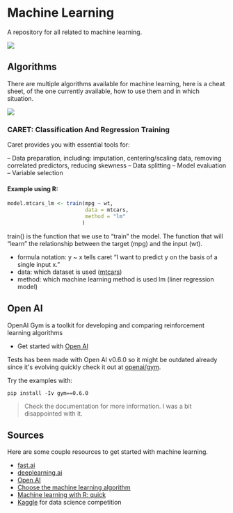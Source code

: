 # Machine Learning

A repository for all related to machine learning.

![](https://raw.githubusercontent.com/Sylhare/Machine-Learning/master/resources/Images/deep-learning.jpg)

## Algorithms

There are multiple algorithms available for machine learning, here is a cheat sheet, of the one currently available, how to use them and in which situation.

![](https://raw.githubusercontent.com/Sylhare/Machine-Learning/master/resources/Images/machine-learning-cheet-sheet.png)

### CARET: Classification And Regression Training

Caret provides you with essential tools for:

– Data preparation, including: imputation, centering/scaling data, removing correlated predictors, reducing skewness
– Data splitting
– Model evaluation
– Variable selection

#### Example using R:
```R
model.mtcars_lm <- train(mpg ~ wt,
                         data = mtcars,
                         method = "lm"
                        )
```

train() is the function that we use to “train” the model. The function that will “learn” the relationship between the target (mpg) and the input (wt).

- formula notation: y ~ x tells caret “I want to predict y on the basis of a single input x.”
- data: which dataset  is used ([mtcars](https://stat.ethz.ch/R-manual/R-devel/library/datasets/html/mtcars.html))
- method: which machine learning method is used lm (liner regression model)


## Open AI

OpenAI Gym is a toolkit for developing and comparing reinforcement learning algorithms

- Get started with [Open AI](https://gym.openai.com/docs)

Tests has been made with Open AI v0.6.0 so it might be outdated already since it's evolving quickly check it out at [openai/gym](https://github.com/openai/gym). 

Try the examples with:
```
pip install -Iv gym==0.6.0
```

> Check the documentation for more information. I was a bit disappointed with it.

## Sources

Here are some couple resources to get started with machine learning.

- [fast.ai](http://www.fast.ai/)
- [deeplearning.ai](https://www.deeplearning.ai/)
- [Open AI](https://gym.openai.com/docs)
- [Choose the machine learning algorithm](https://blogs.sas.com/content/subconsciousmusings/2017/04/12/machine-learning-algorithm-use/?utm_source=linkedin&utm_medium=cpc&utm_campaign=analytics-global&utm_content=US_skills_audience-network)
- [Machine learning with R: quick](http://sharpsightlabs.com/blog/quick-introduction-machine-learning-r-caret/)
- [Kaggle](https://www.kaggle.com/wiki/Tutorials) for data science competition
